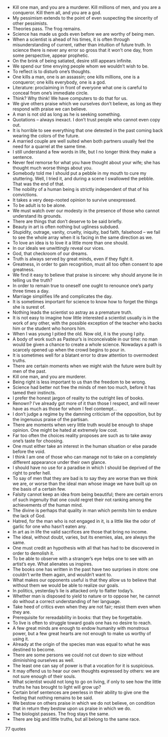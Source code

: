  - Kill one man, and you are a murderer. Kill millions of men, and you are a conqueror. Kill them all, and you are a god.
 - My pessimism extends to the point of even suspecting the sincerity of other pessimists.
 - Theories pass. The frog remains.
 - Science has made us gods even before we are worthy of being men.
 - When a scientist is ahead of his times, it is often through misunderstanding of current, rather than intuition of future truth. In science there is never any error so gross that it won’t one day, from some perspective, appear prophetic.
 - On the brink of being satiated, desire still appears infinite.
 - We spend our time envying people whom we wouldn’t wish to be.
 - To reflect is to disturb one’s thoughts.
 - One kills a man, one is an assassin; one kills millions, one is a conqueror; one kills everybody, one is a god.
 - Literature: proclaiming in front of everyone what one is careful to conceal from one’s immediate circle.
 - Think? Why think! We have computers to do that for us.
 - We give others praise which we ourselves don’t believe, as long as they respond with praise we can believe.
 - A man is not old as long as he is seeking something.
 - Quotations – always inexact. I don’t trust people who cannot even copy out.
 - It is horrible to see everything that one detested in the past coming back wearing the colors of the future.
 - A married couple are well suited when both partners usually feel the need for a quarrel at the same time.
 - I still understand a few words in life, but I no longer think they make a sentence.
 - Never feel remorse for what you have thought about your wife; she has thought much worse things about you.
 - Somebody told me I should put a pebble in my mouth to cure my stuttering. Well, I tried it, and during a scene I swallowed the pebble. That was the end of that.
 - The nobility of a human being is strictly independent of that of his convictions.
 - It takes a very deep-rooted opinion to survive unexpressed.
 - To be adult is to be alone.
 - We must watch over our modesty in the presence of those who cannot understand its grounds.
 - There are things that don’t deserve to be said briefly.
 - Beauty in art is often nothing but ugliness subdued.
 - Stupidity, outrage, vanity, cruelty, iniquity, bad faith, falsehood – we fail to see the whole array when it is facing in the same direction as we.
 - To love an idea is to love it a little more than one should.
 - In our ideals we unwittingly reveal our vices.
 - God, that checkroom of our dreams.
 - Truth is always served by great minds, even if they fight it.
 - Greatness, in order to gain recognition, must all too often consent to ape greatness.
 - We find it easy to believe that praise is sincere: why should anyone lie in telling us the truth?
 - In order to remain true to oneself one ought to renounce one’s party three times a day.
 - Marriage simplifies life and complicates the day.
 - It is sometimes important for science to know how to forget the things she is surest of.
 - Nothing leads the scientist so astray as a premature truth.
 - It is not easy to imagine how little interested a scientist usually is in the work of any other, with the possible exception of the teacher who backs him or the student who honors him.
 - When I was young I pitied the old. Now old, it is the young I pity.
 - A body of work such as Pasteur’s is inconceivable in our time: no man would be given a chance to create a whole science. Nowadays a path is scarcely opened up when the crowd begins to pour in.
 - It is sometimes well for a blatant error to draw attention to overmodest truths.
 - There are certain moments when we might wish the future were built by men of the past.
 - Kill one man, and you are murderer.
 - Being right is less important to us than the freedom to be wrong.
 - Science had better not free the minds of men too much, before it has tamed their instincts.
 - I prefer the honest jargon of reality to the outright lies of books.
 - Renown? I’ve already got more of it than those I respect, and will never have as much as those for whom I feel contempt...
 - I don’t judge a regime by the damning criticism of the opposition, but by the ingenuous praise of the partisan.
 - There are moments when very little truth would be enough to shape opinion. One might be hated at extremely low cost.
 - Far too often the choices reality proposes are such as to take away one’s taste for choosing.
 - One must either take an interest in the human situation or else parade before the void.
 - I think I am one of those who can manage not to take on a completely different appearance under their own glance.
 - I should have no use for a paradise in which I should be deprived of the right to prefer hell.
 - To say of men that they are bad is to say they are worse than we think we are, or worse than the ideal man whose image we have built up on the basis of a certain few.
 - Falsity cannot keep an idea from being beautiful; there are certain errors of such ingenuity that one could regret their not ranking among the achievements of the human mind.
 - The divine is perhaps that quality in man which permits him to endure the lack of God.
 - Hatred, for the man who is not engaged in it, is a little like the odor of garlic for one who hasn’t eaten any.
 - In art as in life the valid sacrifices are those that bring no income.
 - The ideal, without doubt, varies, but its enemies, alas, are always the same.
 - One must credit an hypothesis with all that has had to be discovered in order to demolish it.
 - To be able to observe with a stranger’s eye helps one to see with an artist’s eye. What alienates us inspires.
 - The books one has written in the past have two surprises in store: one couldn’t write them again, and wouldn’t want to.
 - What makes our opponents useful is that they allow us to believe that without them we would be able to realize our goals.
 - In politics, yesterday’s lie is attacked only to flatter today’s.
 - Whether man is disposed to yield to nature or to oppose her, he cannot do without a correct understanding of her language.
 - Take heed of critics even when they are not fair; resist them even when they are.
 - Prerequisite for rereadability in books: that they be forgettable.
 - To live is often to struggle toward goals one has no desire to reach.
 - A few great minds are enough to endow humanity with monstrous power, but a few great hearts are not enough to make us worthy of using it.
 - Already at the origin of the species man was equal to what he was destined to become.
 - There are some persons we could not cut down to size without diminishing ourselves as well.
 - The least one can say of power is that a vocation for it is suspicious.
 - It may offend us to hear our own thoughts expressed by others: we are not sure enough of their souls.
 - What scientist would not long to go on living, if only to see how the little truths he has brought to light will grow up?
 - Certain brief sentences are peerless in their ability to give one the feeling that nothing remains to be said.
 - We bestow on others praise in which we do not believe, on condition that in return they bestow upon us praise in which we do.
 - The biologist passes. The frog stays the same.
 - There are big and little truths, but all belong to the same race.

77 quotes